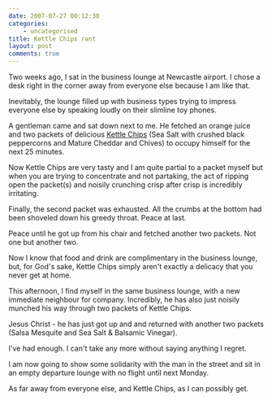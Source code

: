 ```yaml
---
date: 2007-07-27 00:12:30
categories:
    - uncategorised
title: Kettle Chips rant
layout: post
comments: true
---
```

Two weeks ago, I sat in the business lounge at Newcastle airport. I
chose a desk right in the corner away from everyone else because I am
like that.

Inevitably, the lounge filled up with business types trying to impress
everyone else by speaking loudly on their slimline toy phones.

A gentleman came and sat down next to me. He fetched an orange juice and
two packets of delicious
[Kettle Chips](http://www.kettlefoods.co.uk/site/HomePage.do?id=501.54)
(Sea Salt with crushed black peppercorns and Mature Cheddar and Chives) to
occupy himself for the next 25 minutes.

Now Kettle Chips are very tasty and I am quite partial to a packet
myself but when you are trying to concentrate and not partaking, the act
of ripping open the packet(s) and noisily crunching crisp after crisp is
incredibly irritating.

Finally, the second packet was exhausted. All the crumbs at the bottom
had been shoveled down his greedy throat. Peace at last.

Peace until he got up from his chair and fetched another two packets.
Not one but another two.

Now I know that food and drink are complimentary in the business lounge,
but, for God's sake, Kettle Chips simply aren't exactly a delicacy that
you never get at home.

This afternoon, I find myself in the same business lounge, with a new
immediate neighbour for company. Incredibly, he has also just noisily
munched his way through two packets of Kettle Chips.

Jesus Christ - he has just got up and and returned with another two
packets (Salsa Mesquite and Sea Salt & Balsamic Vinegar).

I've had enough. I can't take any more without saying anything I regret.

I am now going to show some solidarity with the man in the street and
sit in an empty departure lounge with no flight until next Monday.

As far away from everyone else, and Kettle Chips, as I can possibly get.
